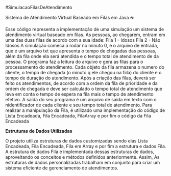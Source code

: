 #SimulacaoFilasDeAtendimento

Sistema de Atendimento Virtual Baseado em Filas em Java ☕ 

Esse código representa a implementação de uma simulação um sistema de atendimento virtual baseado em filas. As pessoas, ao chegarem, entram em uma das duas filas de acordo com a sua idade:
 Fila 1 - Idosos
 Fila 2 - Não Idosos
A simulação comeca a rodar no minuto 0, e o arquivo de entrada, que é um arquivo txt que apresenta o tempo de chegadas das pessoas, além da fila onde ela será atendida e o tempo total de atendimento de da pessoa. O programa faz a leitura do arquivo e gera as filas para o processamento do atendimento. Cada objeto da fila armazena o numero do cliente, o tempo de chegada (o minuto q ele chegou na fiila) do cliente e o tempo de duração do atendimento. Após a criação das filas, deverá ser feito os atendimentos, de acordo com a ordem da fila de prioridade e da ordem de chegada e deve ser calculado o tempo total de atendimento que leva em conta o tempo de espera na fila mais o tempo de atendimento efetivo. A saída do seu programa é um arquivo de saida em texto com o nidentificador de cada cliente e seu tempo total de atendimento.
Para realizar a manipulação da Fila, é utilizado uma implementação do código de Lista Encadeada, Fila Encadeada, FilaArray e por fim o código da Fila Encadeada

**Estruturas de Dados Utilizadas**

O projeto utiliza estruturas de dados customizadas sendo elas Lista Encadeada, Fila Encadeada, Fila em Array e por fim a estrutura e dados Fila. A estrutura de dados Fila é implementada dessas estruturas de dados, aproveitando os conceitos e métodos definidos anteriormente. Assim, As estruturas de dados personalizadas trabalham em conjunto para criar um sistema eficiente de gerenciamento de atendimentos.
